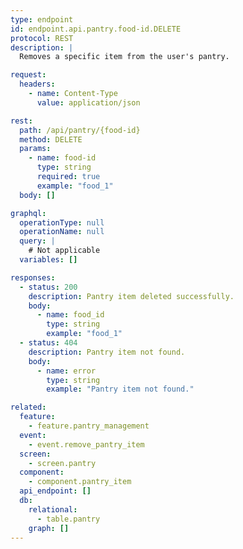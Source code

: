 ```yaml
---
type: endpoint
id: endpoint.api.pantry.food-id.DELETE
protocol: REST
description: |
  Removes a specific item from the user's pantry.

request:
  headers:
    - name: Content-Type
      value: application/json

rest:
  path: /api/pantry/{food-id}
  method: DELETE
  params:
    - name: food-id
      type: string
      required: true
      example: "food_1"
  body: []

graphql:
  operationType: null
  operationName: null
  query: |
    # Not applicable
  variables: []

responses:
  - status: 200
    description: Pantry item deleted successfully.
    body:
      - name: food_id
        type: string
        example: "food_1"
  - status: 404
    description: Pantry item not found.
    body:
      - name: error
        type: string
        example: "Pantry item not found."

related:
  feature:
    - feature.pantry_management
  event:
    - event.remove_pantry_item
  screen:
    - screen.pantry
  component:
    - component.pantry_item
  api_endpoint: []
  db:
    relational:
      - table.pantry
    graph: []
---
```

